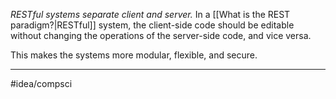 *RESTful systems separate client and server.* In a [[What is the REST paradigm?|RESTful]] system, the client-side code should be editable without changing the operations of the server-side code, and vice versa.

This makes the systems more modular, flexible, and secure.

---
#idea/compsci 

[1]: https://www.codecademy.com/article/what-is-rest
